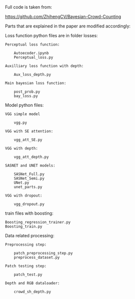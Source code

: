 Full code is taken from:

https://github.com/ZhihengCV/Bayesian-Crowd-Counting

Parts that are explained in the paper are modified accordingly:

Loss function python files are in folder losses:

	Perceptual loss function:

		Autoecoder.ipynb
		Perceptual_loss.py

	Auxilliary loss function with depth:

		Aux_loss_depth.py

	Main bayesian loss function:

		post_prob.py
		bay_loss.py

Model python files:

	VGG simple model

		vgg.py

	VGG with SE attention:

		vgg_att_SE.py

	VGG with depth:

		vgg_att_depth.py

	SASNET and UNET models:

		SASNet_Full.py
		SASNet_Semi.py
		UNet.py
		unet_parts.py

	VGG with dropout:

		vgg_dropout.py

train files with boosting:

	Boosting_regression_trainer.py
	Boosting_train.py

Data related processing:

	Preprocessing step:
		
		patch_preprocessing_step.py
		preprocess_dataset.py

	Patch testing step:

		patch_test.py

	Depth and RGB dataloader:

		crowd_sh_depth.py
		